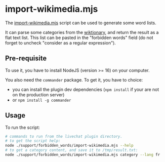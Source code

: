 <!--
SPDX-FileCopyrightText: 2024 John Livingston <https://www.john-livingston.fr/>

SPDX-License-Identifier: AGPL-3.0-only
-->

# import-wikimedia.mjs

The [import-wikimedia.mjs](./import-wikimedia.mjs) script can be used to generate some word lists.

It can parse some categories from the [wiktionary](https://www.wiktionary.org), and return the result as a flat text list.
This list can be pasted in the "forbidden words" field (do not forget to uncheck "consider as a regular expression").

## Pre-requisite

To use it, you have to install NodeJS (version >= 16) on your computer.

You also need the `commander` package. To get it, you have to choice:

* you can install the plugin dev dependencies (`npm install` if your are not on the production server)
* or `npm install -g commander`

## Usage

To run the script:

```bash
# commands to run from the livechat plugin directory.
# to get the script help:
node ./support/forbidden_words/import-wikimedia.mjs --help
# to get a category content, and save it to /tmp/result.txt:
node ./support/forbidden_words/import-wikimedia.mjs category --lang fr --service wiktionary --category 'Insultes_en_français' > /tmp/result.txt
```
